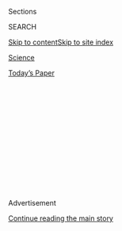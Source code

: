 <div id="app">

<div>

<div>

<div>

<div class="NYTAppHideMasthead css-1q2w90k e1suatyy0">

<div class="section css-ui9rw0 e1suatyy2">

<div class="css-eph4ug er09x8g0">

<div class="css-6n7j50">

</div>

<span class="css-1dv1kvn">Sections</span>

<div class="css-10488qs">

<span class="css-1dv1kvn">SEARCH</span>

</div>

[Skip to content](#site-content)[Skip to site
index](#site-index)

</div>

<div id="masthead-section-label" class="css-1wr3we4 eaxe0e00">

[Science](https://www.nytimes3xbfgragh.onion/section/science)

</div>

<div class="css-10698na e1huz5gh0">

</div>

</div>

<div id="masthead-bar-one" class="section hasLinks css-15hmgas e1csuq9d3">

<div class="css-uqyvli e1csuq9d0">

</div>

<div class="css-1uqjmks e1csuq9d1">

</div>

<div class="css-9e9ivx">

[](https://myaccount.nytimes3xbfgragh.onion/auth/login?response_type=cookie&client_id=vi)

</div>

<div class="css-1bvtpon e1csuq9d2">

[Today’s
Paper](https://www.nytimes3xbfgragh.onion/section/todayspaper)

</div>

</div>

</div>

</div>

<div data-aria-hidden="false">

<div id="site-content" data-role="main">

<div>

<div class="css-1aor85t" style="opacity:0.000000001;z-index:-1;visibility:hidden">

<div class="css-1hqnpie">

<div class="css-epjblv">

<span class="css-17xtcya">[Science](/section/science)</span><span class="css-x15j1o">|</span><span class="css-fwqvlz">When
These Sea Anemones Eat, It Goes Straight to Their
Arms</span>

</div>

<div class="css-k008qs">

<div class="css-1iwv8en">

<span class="css-18z7m18"></span>

<div>

</div>

</div>

<span class="css-1n6z4y">https://nyti.ms/2ZaPxqR</span>

<div class="css-1705lsu">

<div class="css-4xjgmj">

<div class="css-4skfbu" data-role="toolbar" data-aria-label="Social Media Share buttons, Save button, and Comments Panel with current comment count" data-testid="share-tools">

  - 
  - 
  - 
  - 
    
    <div class="css-6n7j50">
    
    </div>

  - 

</div>

</div>

</div>

</div>

</div>

</div>

<div class="css-13pd83m">

</div>

<div id="top-wrapper" class="css-1sy8kpn">

<div id="top-slug" class="css-l9onyx">

Advertisement

</div>

[Continue reading the main
story](#after-top)

<div class="ad top-wrapper" style="text-align:center;height:100%;display:block;min-height:250px">

<div id="top" class="place-ad" data-position="top" data-size-key="top">

</div>

</div>

<div id="after-top">

</div>

</div>

<div>

<div id="sponsor-wrapper" class="css-1hyfx7x">

<div id="sponsor-slug" class="css-19vbshk">

Supported by

</div>

[Continue reading the main
story](#after-sponsor)

<div id="sponsor" class="ad sponsor-wrapper" style="text-align:center;height:100%;display:block">

</div>

<div id="after-sponsor">

</div>

</div>

<div class="css-186x18t">

Trilobites

</div>

<div class="css-1vkm6nb ehdk2mb0">

# When These Sea Anemones Eat, It Goes Straight to Their Arms

</div>

They’re the first animals known to turn food into extra limbs.

<div class="css-79elbk" data-testid="photoviewer-wrapper">

<div class="css-z3e15g" data-testid="photoviewer-wrapper-hidden">

</div>

<div class="css-1a48zt4 ehw59r15" data-testid="photoviewer-children">

![<span class="css-16f3y1r e13ogyst0" data-aria-hidden="true">A
composite of four images showing the development of tentacle arms in a
sea anemone species whose limb growth seems to be controlled by its
diet.</span><span class="css-cnj6d5 e1z0qqy90" itemprop="copyrightHolder"><span class="css-1ly73wi e1tej78p0">Credit...</span><span><span>Anniek
Stokkermans/Embl</span></span></span>](https://static01.graylady3jvrrxbe.onion/images/2020/09/08/science/04TB-ANEMONES/04TB-ANEMONES-articleLarge.jpg?quality=75&auto=webp&disable=upscale)

</div>

</div>

<div class="css-18e8msd">

<div class="css-vp77d3 epjyd6m0">

<div class="css-1baulvz">

By <span class="css-1baulvz last-byline" itemprop="name">Cara
Giaimo</span>

</div>

</div>

  - 
    
    <div class="css-ld3wwf e16638kd2">
    
    Sept. 5,
    2020
    
    </div>

  - 
    
    <div class="css-4xjgmj">
    
    <div class="css-d8bdto" data-role="toolbar" data-aria-label="Social Media Share buttons, Save button, and Comments Panel with current comment count" data-testid="share-tools">
    
      - 
      - 
      - 
      - 
        
        <div class="css-6n7j50">
        
        </div>
    
      - 
    
    </div>
    
    </div>

</div>

</div>

<div class="section meteredContent css-1r7ky0e" name="articleBody" itemprop="articleBody">

<div class="css-1fanzo5 StoryBodyCompanionColumn">

<div class="css-53u6y8">

People have a lot of strategies for dealing with the effects of large
meals — constitutionals, antacids, workouts, naps.

Starlet sea anemones have found a better way: After they eat a lot, they
simply sprout some extra arms.

In a paper published Wednesday in Nature Communications, researchers
described how an abundance of food [spurs these anemones to grow new
tentacles](https://www.nature.com/articles/s41467-020-18133-0), an
ability never before seen in animals.

Cnidarians — a group that includes sea anemones, jellyfish and corals —
diverged evolutionarily from the other animals more than half a billion
years ago. Flies, humans and the rest of the animal kingdom tend to
stick to the same body structure after they mature. But cnidarians are
famously adaptable. Adult anemones switch up their [body
size](https://pubmed.ncbi.nlm.nih.gov/29351015/), [reproductive
strategy](https://journals.plos.org/plosone/article?id=10.1371/journal.pone.0011874)
and even their [venom
composition](https://www.atlasobscura.com/articles/sea-anemone-venom-change)
in response to environmental shifts.

</div>

</div>

<div class="css-1fanzo5 StoryBodyCompanionColumn">

<div class="css-53u6y8">

“They never stop developing,” said Aissam Ikmi, a group leader at the
European Molecular Biology Lab Heidelberg and lead author of the new
paper.

As larvae, starlet sea anemones grow four base tentacles. After they
reach adulthood, they add more until they have as many as 24, although
most max out at 16. (Other sea anemone species can grow hundreds.)
Because anemones are stuck in one spot, “they have the same challenges
as a plant,” Dr. Ikmi said. Their tentacles bring the world to them,
helping them capture food and sense the environment.

Dr. Ikmi noticed an association between how much the animals were eating
and how quickly these adult-stage tentacles appeared. Well-fed anemones
grew new pairs within three or four days. But if supplies dropped,
they’d pause, getting by with a limited set of six, eight or 10.

“I realized, oh — you can control the tentacle addition just by
controlling the amount of food you provide,” he said.

To test this hypothesis, Dr. Ikmi and his colleagues raised more than
1,000 anemones on a diet of brine shrimp, which is both snackable and,
for laboratory purposes, easily apportioned.

</div>

</div>

<div class="css-1fanzo5 StoryBodyCompanionColumn">

<div class="css-53u6y8">

“It’s like popcorn for them,” Dr. Ikmi said.

The researchers fed the anemones set amounts of shrimp for a few days,
stopped for a few more, and then counted how many tentacles they had
sprouted and where. “We did that for over six months,” he said. They
created a “tentacle map” — the sequence in which most anemones add new
arms.

The researchers then pinpointed the proteins and molecules through which
food abundance triggers tentacle growth. They found that adult-stage
tentacles develop differently than those first four larval ones do, even
though the resulting structure is the same. “There is not one recipe to
build a tentacle,” Dr. Ikmi said.

They also noticed that when particular individuals were kept from
spawning, they grew even more arms — suggesting that they were
redirecting energy that would have been used for reproduction into a
tentacle bonanza.

So far, the starlet sea anemone is the only species known to approach
tentacle production in this way. But that the strategy occurs in adults
and also involves a trigger as common as food availability suggests that
“it’s probably a broad phenomenon,” at least within cnidarians, ****
said Christian Voolstra, a biology professor at the University of
Konstanz in Germany who was not involved in the study. **** (New anemone
talents are regularly discovered: Last year, [Dr. Voolstra’s lab
found](https://link.springer.com/article/10.1007/s13199-019-00603-9)
that when food is scarce, a different anemone, Aiptasia, produces
offspring with tiny tentacles or none at all.)

And molecular pathways like the one uncovered in the starlet anemone may
manifest in other animals as well, although they will likely express
themselves differently in different species. “So learning something here
means learning something about us,” Dr. Voolstra said.

Let’s check in after Thanksgiving.

</div>

</div>

<div>

</div>

</div>

<div>

</div>

<div>

</div>

<div>

</div>

<div>

<div id="bottom-wrapper" class="css-1ede5it">

<div id="bottom-slug" class="css-l9onyx">

Advertisement

</div>

[Continue reading the main
story](#after-bottom)

<div id="bottom" class="ad bottom-wrapper" style="text-align:center;height:100%;display:block;min-height:90px">

</div>

<div id="after-bottom">

</div>

</div>

</div>

</div>

</div>

## Site Index

<div>

</div>

## Site Information Navigation

  - [© <span>2020</span> <span>The New York Times
    Company</span>](https://help.nytimes3xbfgragh.onion/hc/en-us/articles/115014792127-Copyright-notice)

<!-- end list -->

  - [NYTCo](https://www.nytco.com/)
  - [Contact
    Us](https://help.nytimes3xbfgragh.onion/hc/en-us/articles/115015385887-Contact-Us)
  - [Work with us](https://www.nytco.com/careers/)
  - [Advertise](https://nytmediakit.com/)
  - [T Brand Studio](http://www.tbrandstudio.com/)
  - [Your Ad
    Choices](https://www.nytimes3xbfgragh.onion/privacy/cookie-policy#how-do-i-manage-trackers)
  - [Privacy](https://www.nytimes3xbfgragh.onion/privacy)
  - [Terms of
    Service](https://help.nytimes3xbfgragh.onion/hc/en-us/articles/115014893428-Terms-of-service)
  - [Terms of
    Sale](https://help.nytimes3xbfgragh.onion/hc/en-us/articles/115014893968-Terms-of-sale)
  - [Site
    Map](https://spiderbites.nytimes3xbfgragh.onion)
  - [Help](https://help.nytimes3xbfgragh.onion/hc/en-us)
  - [Subscriptions](https://www.nytimes3xbfgragh.onion/subscription?campaignId=37WXW)

</div>

</div>

</div>

</div>
